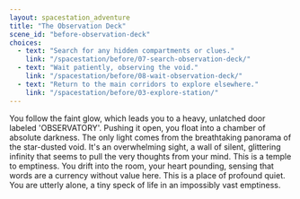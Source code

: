 ```yaml
---
layout: spacestation_adventure
title: "The Observation Deck"
scene_id: "before-observation-deck"
choices:
  - text: "Search for any hidden compartments or clues."
    link: "/spacestation/before/07-search-observation-deck/"
  - text: "Wait patiently, observing the void."
    link: "/spacestation/before/08-wait-observation-deck/"
  - text: "Return to the main corridors to explore elsewhere."
    link: "/spacestation/before/03-explore-station/"
---
```


You follow the faint glow, which leads you to a heavy, unlatched door labeled 'OBSERVATORY'. Pushing it open, you float into a chamber of absolute darkness. The only light comes from the breathtaking panorama of the star-dusted void. It's an overwhelming sight, a wall of silent, glittering infinity that seems to pull the very thoughts from your mind. This is a temple to emptiness. You drift into the room, your heart pounding, sensing that words are a currency without value here. This is a place of profound quiet. You are utterly alone, a tiny speck of life in an impossibly vast emptiness.
